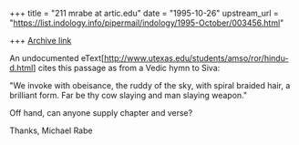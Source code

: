 +++
title = "211 mrabe at artic.edu"
date = "1995-10-26"
upstream_url = "https://list.indology.info/pipermail/indology/1995-October/003456.html"

+++
[Archive link](https://list.indology.info/pipermail/indology/1995-October/003456.html)

An undocumented eText[http://www.utexas.edu/students/amso/ror/hindu-d.html]
cites this passage as from a Vedic hymn to Siva:

"We invoke with obeisance, the ruddy of the sky, with spiral braided hair,
a brilliant form. Far be thy cow slaying and man slaying weapon."

Off hand, can anyone supply chapter and verse?

Thanks,
Michael Rabe












